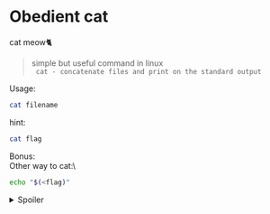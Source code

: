# Obedient cat
cat meow🐈
> simple but useful command in linux\
``` cat - concatenate files and print on the standard output```

>
Usage:
```bash
cat filename
```
hint:
```bash
cat flag
```
Bonus:\
Other way to cat:\
```bash
echo "$(<flag)" 
```

<details>
<summary>Spoiler</summary>

```bash
picoCTF{s4n1ty_v3r1f13d_2aa22101}
```
</details>
